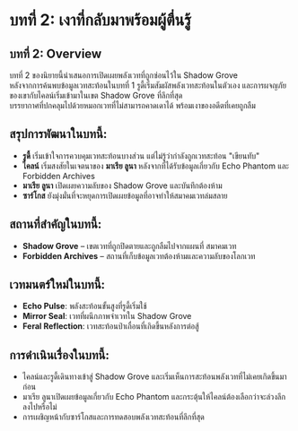 # บทที่ 2: เงาที่กลับมาพร้อมผู้ตื่นรู้

## บทที่ 2: Overview

บทที่ 2 ของนิยายนี้นำเสนอการเปิดเผยพลังเวทที่ถูกซ่อนไว้ใน Shadow Grove  
หลังจากการค้นพบข้อมูลเวทสะท้อนในบทที่ 1 รูดี้เริ่มสัมผัสพลังเวทสะท้อนในตัวเอง และการผจญภัยของเขากับไคลน์เริ่มเข้ามาในเขต Shadow Grove ที่ลึกที่สุด  
บรรยากาศที่ปกคลุมไปด้วยหมอกเวทที่ไม่สามารถคาดเดาได้ พร้อมเงาของอดีตที่เคยถูกลืม

## สรุปการพัฒนาในบทนี้:
- **รูดี้** เริ่มเข้าใจการควบคุมเวทสะท้อนบางส่วน แต่ไม่รู้ว่ากำลังถูกเวทสะท้อน "เขียนทับ"
- **ไคลน์** เริ่มสงสัยในเจตนาของ **มาเรีย ลูนา** หลังจากที่ได้รับข้อมูลเกี่ยวกับ Echo Phantom และ Forbidden Archives
- **มาเรีย ลูนา** เปิดเผยความลับของ Shadow Grove และบันทึกต้องห้าม
- **ซาร์โกส** ยังมุ่งมั่นที่จะหยุดการเปิดเผยข้อมูลที่อาจทำให้สมาคมเวทล่มสลาย

## สถานที่สำคัญในบทนี้:
- **Shadow Grove** – เขตเวทที่ถูกปิดตายและถูกลืมไปจากแผนที่ สมาคมเวท  
- **Forbidden Archives** – สถานที่เก็บข้อมูลเวทต้องห้ามและความลับของโลกเวท

## เวทมนตร์ใหม่ในบทนี้:
- **Echo Pulse**: พลังสะท้อนขั้นสูงที่รูดี้เริ่มใช้
- **Mirror Seal**: เวทที่ผนึกภาพจำเวทใน Shadow Grove
- **Feral Reflection**: เวทสะท้อนป่าเถื่อนที่เกิดขึ้นหลังการต่อสู้

## การดำเนินเรื่องในบทนี้:
- ไคลน์และรูดี้เดินทางเข้าสู่ Shadow Grove และเริ่มเห็นการสะท้อนพลังเวทที่ไม่เคยเกิดขึ้นมาก่อน
- มาเรีย ลูนาเปิดเผยข้อมูลเกี่ยวกับ Echo Phantom และกระตุ้นให้ไคลน์ต้องเลือกว่าจะล่วงลึกลงไปหรือไม่
- การเผชิญหน้ากับซาร์โกสและการทดสอบพลังเวทสะท้อนที่ลึกที่สุด
